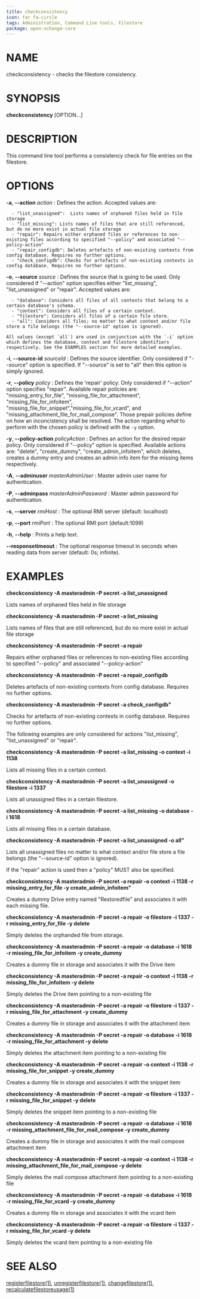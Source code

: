 ```yaml
---
title: checkconsistency
icon: far fa-circle
tags: Administration, Command Line tools, Filestore
package: open-xchange-core
---
```


# NAME

checkconsistency - checks the filestore consistency.

# SYNOPSIS

**checkconsistency** [OPTION...]

# DESCRIPTION

This command line tool performs a consistency check for file entries on the filestore.

# OPTIONS

**-a**, **--action** *action*
: Defines the action. Accepted values are:

      - "list_unassigned":  Lists names of orphaned files held in file storage
      - "list_missing": Lists names of files that are still referenced, but do no more exist in actual file storage
      - "repair": Repairs either orphaned files or references to non-existing files according to specified "--policy" and associated "--policy-action"
      - "repair_configdb": Deletes artefacts of non-existing contexts from config database. Requires no further options.
      - "check_configdb": Checks for artefacts of non-existing contexts in config database. Requires no further options.

**-o**, **--source** *source*
: Defines the source that is going to be used. Only considered if "--action" option specifies either "list_missing", "list_unassigned" or "repair". Accepted values are: 

      - "database": Considers all files of all contexts that belong to a certain database's schema.
      - "context": Considers all files of a certain context.
      - "filestore": Considers all files of a certain file store.
      - "all": Considers all files; no matter to what context and/or file store a file belongs (the "--source-id" option is ignored).
  
    All values (except `all`) are used in conjunction with the `-i` option which defines the database, context and filestore identifiers respectively. See the EXAMPLES section for more detailed examples.

**-i**, **--source-id** *sourceId*
: Defines the source identifier. Only considered if "--source" option is specified. If "--source" is set to "all" then this option is simply ignored.

**-r**, **--policy** *policy*
: Defines the 'repair' policy. Only considered if "--action" option specifies "repair". Available repair policies are: "missing_entry_for_file", "missing_file_for_attachment", "missing_file_for_infoitem", "missing_file_for_snippet","missing_file_for_vcard", and "missing_attachment_file_for_mail_compose". Those prepair policies define on *how* an inconcistency shall be resolved. The action regarding *what* to perform with the chosen policy is defined with the `-y` option.

**-y**, **--policy-action** *policyAction* 
: Defines an action for the desired repair policy. Only considered if "--policy" option is specified. Available actions are: "delete", "create_dummy", "create_admin_infoitem", which deletes, creates a dummy entry and creates an admin info item for the missing items respectively.

**-A**, **--adminuser** *masterAdminUser*
: Master admin user name for authentication.

**-P**, **--adminpass** *masterAdminPassword*
: Master admin password for authentication.

**-s**, **--server** *rmiHost*
: The optional RMI server (default: localhost)

**-p**, **--port** *rmiPort*
: The optional RMI port (default:1099)

**-h**, **--help**
: Prints a help text.

**--responsetimeout**
: The optional response timeout in seconds when reading data from server (default: 0s; infinite).

# EXAMPLES

**checkconsistency -A masteradmin -P secret -a list_unassigned**

Lists names of orphaned files held in file storage

**checkconsistency -A masteradmin -P secret -a list_missing**

Lists names of files that are still referenced, but do no more exist in actual file storage

**checkconsistency -A masteradmin -P secret -a repair**

Repairs either orphaned files or references to non-existing files according to specified "--policy" and associated "--policy-action"

**checkconsistency -A masteradmin -P secret -a repair_configdb**

Deletes artefacts of non-existing contexts from config database. Requires no further options.

**checkconsistency -A masteradmin -P secret -a check_configdb"**

Checks for artefacts of non-existing contexts in config database. Requires no further options.

The following examples are only considered for actions "list_missing", "list_unassigned" or "repair".

**checkconsistency -A masteradmin -P secret -a list_missing -o context -i 1138**

Lists all missing files in a certain context.

**checkconsistency -A masteradmin -P secret -a list_unassigned -o filestore -i 1337**

Lists all unassigned files in a certain filestore.

**checkconsistency -A masteradmin -P secret -a list_missing -o database -i 1618**

Lists all missing files in a certain database.

**checkconsistency -A masteradmin -P secret -a list_unassigned -o all"**

Lists all unassigned files no matter to what context and/or file store a file belongs (the "--source-id" option is ignored).

If the "repair" action is used then a "policy" MUST also be specified.

**checkconsistency -A masteradmin -P secret -a repair -o context -i 1138 -r missing_entry_for_file -y create_admin_infoitem"**

Creates a dummy Drive entry named "Restoredfile" and associates it with each missing file.

**checkconsistency -A masteradmin -P secret -a repair -o filestore -i 1337 -r missing_entry_for_file -y delete**

Simply deletes the orphanded file from storage.

**checkconsistency -A masteradmin -P secret -a repair -o database -i 1618 -r missing_file_for_infoitem -y create_dummy**

Creates a dummy file in storage and associates it with the Drive item

**checkconsistency -A masteradmin -P secret -a repair -o context -i 1138 -r missing_file_for_infoitem -y delete**

Simply deletes the Drive item pointing to a non-existing file

**checkconsistency -A masteradmin -P secret -a repair -o filestore -i 1337 -r missing_file_for_attachment -y create_dummy**

Creates a dummy file in storage and associates it with the attachment item

**checkconsistency -A masteradmin -P secret -a repair -o database -i 1618 -r missing_file_for_attachment -y delete**

Simply deletes the attachment item pointing to a non-existing file

**checkconsistency -A masteradmin -P secret -a repair -o context -i 1138 -r missing_file_for_snippet -y create_dummy**

Creates a dummy file in storage and associates it with the snippet item

**checkconsistency -A masteradmin -P secret -a repair -o filestore -i 1337 -r missing_file_for_snippet -y delete**

Simply deletes the snippet item pointing to a non-existing file

**checkconsistency -A masteradmin -P secret -a repair -o database -i 1618 -r missing_attachment_file_for_mail_compose -y create_dummy**

Creates a dummy file in storage and associates it with the mail compose attachment item

**checkconsistency -A masteradmin -P secret -a repair -o context -i 1138 -r missing_attachment_file_for_mail_compose -y delete**

Simply deletes the mail compose attachment item pointing to a non-existing file

**checkconsistency -A masteradmin -P secret -a repair -o database -i 1618 -r missing_file_for_vcard -y create_dummy**

Creates a dummy file in storage and associates it with the vcard item

**checkconsistency -A masteradmin -P secret -a repair -o filestore -i 1337 -r missing_file_for_vcard -y delete**

Simply deletes the vcard item pointing to a non-existing file

# SEE ALSO

[registerfilestore(1)](registerfilestore.html), [unregisterfilestore(1)](unregisterfilestore.html), [changefilestore(1)](changefilestore.html), [recalculatefilestoreusage(1)](recalculatefilestoreusage.html)